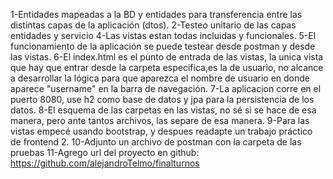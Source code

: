 1-Entidades mapeadas a la BD y entidades para transferencia entre las distintas capas de la aplicación (dtos).
2-Testeo unitario de las capas entidades y servicio
4-Las vistas estan todas incluidas y funcionales.
5-El funcionamiento de la aplicación se puede testear desde postman y desde las vistas.
6-El index.html es el punto de entrada de las vistas, la unica vista que hay que entrar desde la carpeta especifica,es 
la de usuario, no alcance a desarrollar la lógica para que aparezca el nombre de usuario en donde aparece "username" en la barra de navegación.
7-La aplicacion corre en el puerto 8080, use h2 como base de datos y jpa para la persistencia de los datos.
8-El esquema de las carpetas en las vistas, no sé si se hace de esa manera, pero ante tantos archivos, las separe de esa manera.
9-Para las vistas empecé usando bootstrap, y despues readapte un trabajo práctico de frontend 2.
10-Adjunto un archivo de postman con la carpeta de las pruebas
11-Agrego url del proyecto en github:
https://github.com/alejandroTelmo/finalturnos
